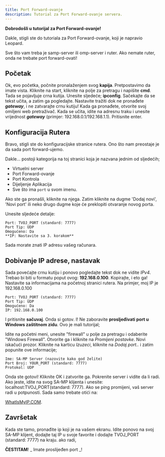 ```yaml
---
title: Port Forward-ovanje
description: Tutorial za Port Forward-ovanje servera.
---
```


**Dobrodošli u tutorijal za Port Forward-ovanje!**

Dakle, stigli ste do tutoriala za Port Forward-ovanje, koji je napravio Leopard.

Sve što vam treba je samp-server ili omp-server i ruter. Ako nemate ruter, onda ne trebate port forward-ovati!

## Početak

Ok, evo početka, počnite pronalaženjem svog **kapija**. Pretpostavimo da imate vista. Kliknite na start, kliknite na polje za pretragu i napišite **cmd**. Tada se pojavljuje crna kutija. Unesite sljedeće; **ipconfig**. Sačekajte da se tekst učita, a zatim ga pogledajte. Nastavite tražiti dok ne pronađete _**gateway**_, i ne zatvarajte crnu kutiju!
Kada ga pronađete, otvorite svoj omiljeni web pretraživač. Kada se učita, idite na adresnu traku i unesite vrijednost _**gateway**_ (primjer: 192.168.0.1/192.168.1.1). Pritisnite enter.

## Konfiguracija Rutera

Bravo, stigli ste do konfiguracijske stranice rutera. Ono što nam preostaje je da sada port forward-ujemo.

Dakle... postoji kategorija na toj stranici koja je nazvana jednim od sljedećih;

- Virtuelni server
- Port Forward-ovanje
- Port Kontrola
- Dijeljenje Aplikacija
- Sve što ima `port` u svom imenu.

Ako ste ga pronašli, kliknite na njega. Zatim kliknite na dugme 'Dodaj novi', 'Novi port' ili neko drugo dugme koje će preklopiti otvaranje novog porta.

Unesite sljedeće detalje:

```
Port: TVOJ_PORT (standard: 7777)
Port Tip: UDP
Omogućeno: Da
**IP: Nastavite sa 3. korakom**
```

Sada morate znati IP adresu vašeg računara.

## Dobivanje IP adrese, nastavak

Sada povećajte crnu kutiju i ponovo pogledajte tekst dok ne vidite _IPv4_. Trebao bi biti u formatu poput ovog: **192.168.0.100**. Kopirajte, i eto ga! Nastavite sa informacijama na početnoj stranici rutera. Na primjer, moj IP je 192.168.0.100

```
Port: TVOJ_PORT (standard: 7777)
Port Tip: UDP
Omogućeno: Da
IP: 192.168.0.100
```

I pritisnite **sačuvaj**. Onda si gotov. I! Ne zaboravite **prosljeđivati port u Windows zaštitnom zidu**. Ovo je mali tutorijal;

Idite na početni meni, unesite "firewall" u polje za pretragu i odaberite "Windows Firewall". Otvorite ga i kliknite na _Promijeni postavke_. Novi iskačući prozor. Kliknite na karticu _Izuzeci_, kliknite na _Dodaj port.._ i zatim popunite ove informacije;

```
Ime: SA-MP Server (nazovite kako god želite)
Port Broj: YOUR_PORT (standard: 7777)
Protokol: UDP
```

Onda ste gotovi! Kliknite OK i zatvorite ga. Pokrenite server i vidite da li radi. Ako jeste, idite na svog SA-MP klijenta i unesite: localhost:TVOJ_PORT(standard: 7777). Ako se ping promijeni, vaš server radi u potpunosti. Sada samo trebate otići na:

[WhatIsMyIP.COM](http://whatismyip.com).

## Završetak

Kada ste tamo, pronađite ip koji je na vašem ekranu. Idite ponovo na svoj SA-MP klijent, dodajte taj IP u svoje favorite i dodajte TVOJ_PORT (standard: 7777) na kraju. ako radi,

**ČESTITAM**! _ Imate proslijeđen port _!
